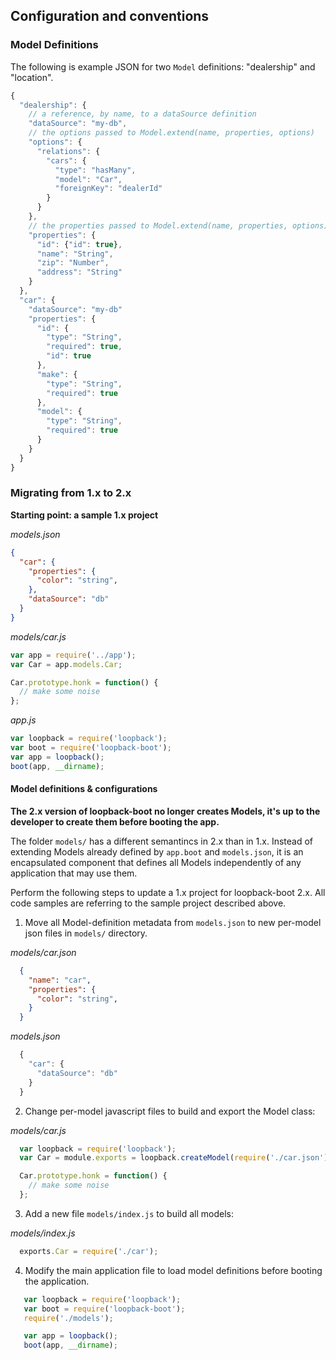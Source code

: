 ## Configuration and conventions

### Model Definitions

The following is example JSON for two `Model` definitions:
"dealership" and "location".

```js
{
  "dealership": {
    // a reference, by name, to a dataSource definition
    "dataSource": "my-db",
    // the options passed to Model.extend(name, properties, options)
    "options": {
      "relations": {
        "cars": {
          "type": "hasMany",
          "model": "Car",
          "foreignKey": "dealerId"
        }
      }
    },
    // the properties passed to Model.extend(name, properties, options)
    "properties": {
      "id": {"id": true},
      "name": "String",
      "zip": "Number",
      "address": "String"
    }
  },
  "car": {
    "dataSource": "my-db"
    "properties": {
      "id": {
        "type": "String",
        "required": true,
        "id": true
      },
      "make": {
        "type": "String",
        "required": true
      },
      "model": {
        "type": "String",
        "required": true
      }
    }
  }
}
```

### Migrating from 1.x to 2.x

**Starting point: a sample 1.x project**

*models.json*

```json
{
  "car": {
    "properties": {
      "color": "string",
    },
    "dataSource": "db"
  }
}
```

*models/car.js*

```js
var app = require('../app');
var Car = app.models.Car;

Car.prototype.honk = function() {
  // make some noise
};
```

*app.js*
```js
var loopback = require('loopback');
var boot = require('loopback-boot');
var app = loopback();
boot(app, __dirname);
```

#### Model definitions &amp; configurations

**The 2.x version of loopback-boot no longer creates Models, it's up to the
developer to create them before booting the app.**

The folder `models/` has a different semantincs in 2.x than in 1.x. Instead
of extending Models already defined by `app.boot` and `models.json`,
it is an encapsulated component that defines all Models independently of
any application that may use them.

Perform the following steps to update a 1.x project for loopback-boot 2.x.
All code samples are referring to the sample project described above.

 1. Move all Model-definition metadata from `models.json`
 to new per-model json files in `models/` directory.

  *models/car.json*

  ```json
    {
      "name": "car",
      "properties": {
        "color": "string",
      }
    }
  ```

  *models.json*

  ```js
    {
      "car": {
        "dataSource": "db"
      }
    }
  ```

 2. Change per-model javascript files to build and export the Model class:

  *models/car.js*

  ```js
    var loopback = require('loopback');
    var Car = module.exports = loopback.createModel(require('./car.json'));

    Car.prototype.honk = function() {
      // make some noise
    };
  ```

 3. Add a new file `models/index.js` to build all models:

 *models/index.js*

 ```js
   exports.Car = require('./car');
 ```

 4. Modify the main application file to load model definitions before booting
 the application.

 ```js
    var loopback = require('loopback');
    var boot = require('loopback-boot');
    require('./models');

    var app = loopback();
    boot(app, __dirname);
  ```
